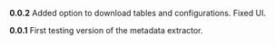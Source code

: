 **0.0.2**
Added option to download tables and configurations.
Fixed UI.

**0.0.1**
First testing version of the metadata extractor.